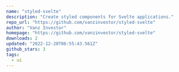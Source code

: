 ```yaml
---
name: "styled-svelte"
description: "Create styled components for Svelte applications."
repo_url: "https://github.com/vanzinvestor/styled-svelte"
author: "Vanz Investor"
homepage: "https://github.com/vanzinvestor/styled-svelte"
downloads: 2
updated: "2022-12-20T06:55:43.561Z"
github_stars: 3
tags: 
  - ui
---
```


